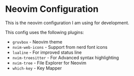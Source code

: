 # Neovim Configuration

This is the neovim configuration I am using for development. 

This config uses the following plugins:

- `gruvbox` - Neovim theme
- `nvim-web-icons` - Support from nerd font icons
- `lualine` - For improved status line
- `nvim-treesitter` - For Advanced syntax highlighting
- `nvim-tree` - File Explorer for Neovim
- `which-key` - Key Mapper
